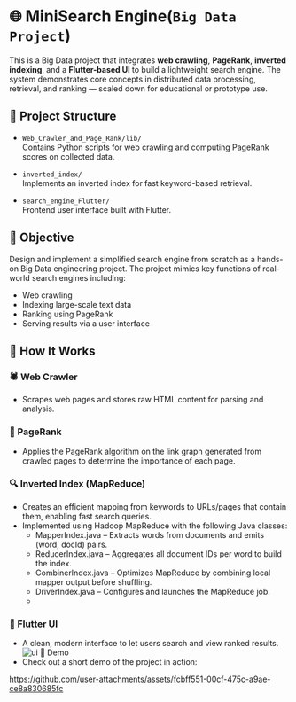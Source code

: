 # 🌐 MiniSearch Engine(`Big Data Project`)
This is a Big Data project that integrates **web crawling**, **PageRank**, **inverted indexing**, and a **Flutter-based UI** to build a lightweight search engine. The system demonstrates core concepts in distributed data processing, retrieval, and ranking — scaled down for educational or prototype use.

## 📁 Project Structure
- `Web_Crawler_and_Page_Rank/lib/`  
  Contains Python scripts for web crawling and computing PageRank scores on collected data.

- `inverted_index/`  
  Implements an inverted index for fast keyword-based retrieval.

- `search_engine_Flutter/`  
  Frontend user interface built with Flutter.

## 🎯 Objective
Design and implement a simplified search engine from scratch as a hands-on Big Data engineering project. The project mimics key functions of real-world search engines including:

- Web crawling
- Indexing large-scale text data
- Ranking using PageRank
- Serving results via a user interface

## 🔧 How It Works
### 🕷️ Web Crawler
- Scrapes web pages and stores raw HTML content for parsing and analysis.

### 🧮 PageRank
- Applies the PageRank algorithm on the link graph generated from crawled pages to determine the importance of each page.

### 🔍 Inverted Index (MapReduce)
- Creates an efficient mapping from keywords to URLs/pages that contain them, enabling fast search queries.
- Implemented using Hadoop MapReduce with the following Java classes:
    - MapperIndex.java – Extracts words from documents and emits (word, docId) pairs.
    - ReducerIndex.java – Aggregates all document IDs per word to build the index.
    -  CombinerIndex.java – Optimizes MapReduce by combining local mapper output before shuffling.
    - DriverIndex.java – Configures and launches the MapReduce job.
    - 
### 📱 Flutter UI
- A clean, modern interface to let users search and view ranked results.
![ui](https://github.com/user-attachments/assets/4d039cf6-087b-4512-9581-853ebe047099)
🎥 Demo
- Check out a short demo of the project in action:

https://github.com/user-attachments/assets/fcbff551-00cf-475c-a9ae-ce8a830685fc


